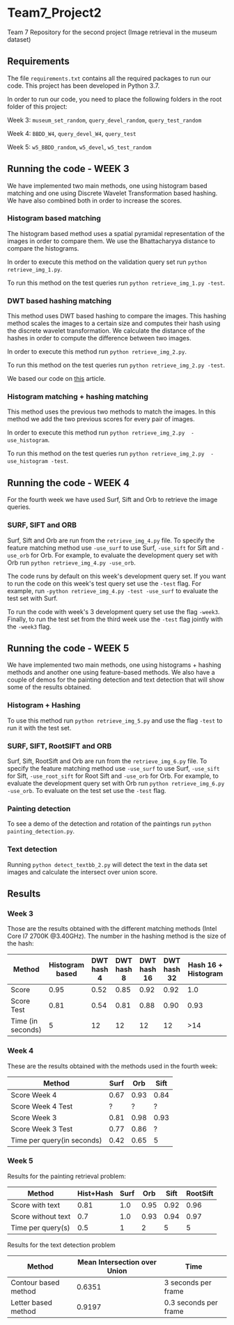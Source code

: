 # Team7_Project2
Team 7 Repository for the second project (Image retrieval in the museum dataset)

## Requirements

The file ```requirements.txt``` contains all the required packages to run our code. This project has been developed in Python 3.7.

In order to run our code, you need to place the following folders in the root folder of this project:

Week 3: ```museum_set_random```, ```query_devel_random```, ````query_test_random````

Week 4: ````BBDD_W4````, ````query_devel_W4````, ````query_test````

Week 5:   ````w5_BBDD_random````, ````w5_devel````, ````w5_test_random````

## Running the code - WEEK 3
We have implemented two main methods, one using histogram based matching and one using Discrete Wavelet Transformation based hashing. We have also combined both in order to increase the scores. 

### Histogram based matching

The histogram based method uses a spatial pyramidal representation of the images in order to compare them. We use the Bhattacharyya distance to compare the histograms.

In order to execute this method on the validation query set run ````python retrieve_img_1.py````.
 
To run this method on the test queries run ````python retrieve_img_1.py -test````. 

### DWT based hashing matching

This method uses DWT based hashing to compare the images. This hashing method scales the images to a certain size and 
computes their hash using the discrete wavelet transformation. We calculate the distance of the hashes in order to 
compute the difference between two images. 

In order to execute this method run ````python retrieve_img_2.py````.

To run this method on the test queries run ````python retrieve_img_2.py -test````.

We based our code on [this](https://fullstackml.com/wavelet-image-hash-in-python-3504fdd282b5) article.

### Histogram matching +  hashing matching

This method uses the previous two methods to match the images. In this method we add the two previous scores for every pair of images. 

In order to execute this method run ````python retrieve_img_2.py  -use_histogram````.

To run this method on the test queries run ````python retrieve_img_2.py  -use_histogram -test````.

## Running the code - WEEK 4

For the fourth week we have used Surf, Sift and Orb to retrieve the image queries.

### SURF, SIFT and ORB

Surf, Sift and Orb are run from the ````retrieve_img_4.py```` file. To specify the feature matching method use 
````-use_surf```` to use Surf, ````-use_sift```` for Sift and ````-use_orb```` for Orb. For example, to evaluate the 
development query set with Orb run ````python retrieve_img_4.py -use_orb````.

The code runs by default on this week's development query set. If you want to run the code on this week's test query set use
the ````-test```` flag. For example, run ````-python retrieve_img_4.py -test -use_surf```` to evaluate the test set with Surf. 
 
 To run the code with week's 3 development query set use the flag ````-week3````. Finally, to 
run the test set from the third week use the ````-test```` flag jointly with the ````-week3```` flag.

## Running the code - WEEK 5

We have implemented two main methods, one using histograms + hashing methods and another one using feature-based methods. We
also have a couple of demos for the painting detection and text detection that will show some of the results obtained.

### Histogram + Hashing

To use this method run ````python retrieve_img_5.py```` and use the flag ````-test```` to run it with the test set. 

### SURF, SIFT, RootSIFT and ORB

Surf, Sift, RootSift and Orb are run from the ````retrieve_img_6.py```` file. To specify the feature matching method use 
````-use_surf```` to use Surf, ````-use_sift```` for Sift, ````-use_root_sift```` for Root Sift and ````-use_orb```` for Orb. 
For example, to evaluate the development query set with Orb run ````python retrieve_img_6.py -use_orb````. To evaluate on the 
test set use the ````-test```` flag.

### Painting detection

To see a demo of the detection and rotation of the paintings run ````python painting_detection.py````.

### Text detection

Running ````python detect_textbb_2.py```` will detect the text in the data set images and calculate the intersect over union
score.

## Results

### Week 3

Those are the results obtained with the different matching methods (Intel Core I7 2700K @3.40GHz). The number in the hashing method is the size of the hash: 

Method | Histogram based| DWT hash 4 | DWT hash 8 | DWT hash 16 | DWT hash 32 | Hash 16 + Histogram
--- | --- | --- | --- |--- |--- |---  
Score | 0.95 | 0.52 | 0.85 | 0.92 | 0.92 | 1.0
Score Test | 0.81 | 0.54 | 0.81 | 0.88 | 0.90 | 0.93 
Time (in seconds) |5|12|12|12|12|\>14|

### Week 4

These are the results obtained with the methods used in the fourth week:

Method | Surf| Orb | Sift  
---  | --- | --- | ---  |
Score Week 4| 0.67 | 0.93 | 0.84 |
Score Week 4 Test | ? | ? | ? | 
Score Week 3 | 0.81 | 0.98 | 0.93 |
Score Week 3 Test | 0.77 | 0.86 | ? |
Time per query(in seconds) | 0.42 | 0.65 | 5 |

### Week 5

Results for the painting retrieval problem:

Method | Hist+Hash | Surf| Orb | Sift | RootSift
---  | --- | --- | ---  | ---  | ---  | 
Score with text |0.81 |1.0 |0.95 |0.92 |0.96 
Score without text |0.7 |1.0 |0.93 |0.94 |0.97 
Time per query(s) |0.5 |1 |2 |5 |5 

Results for the text detection problem

  
Method | Mean Intersection over Union | Time 
 ---| ---| ---|
Contour based method | 0.6351 | 3 seconds per frame 
Letter based method | 0.9197 | 0.3 seconds per frame


